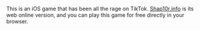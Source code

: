 This is an iOS game that has been all the rage on TikTok. [Shap10r.info](https://www.shap10r.info) is its web online version, and you can play this game for free directly in your browser.
